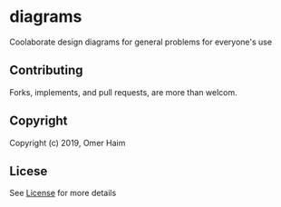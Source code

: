 # diagrams

Coolaborate design diagrams for general problems for everyone's use

## Contributing

Forks, implements, and pull requests, are more than welcom.

## Copyright

Copyright (c) 2019, Omer Haim

## Licese

See [License](./LICENSE) for more details